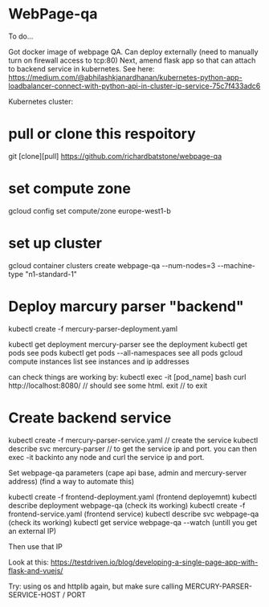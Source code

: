 # WebPage-qa

To do...

Got docker image of webpage QA. Can deploy externally (need to manually turn on firewall access to tcp:80)
Next, amend flask app so that can attach to backend service in kubernetes. See here: https://medium.com/@abhilashkjanardhanan/kubernetes-python-app-loadbalancer-connect-with-python-api-in-cluster-ip-service-75c7f433adc6

Kubernetes cluster:

# pull or clone this respoitory
git [clone][pull] https://github.com/richardbatstone/webpage-qa

# set compute zone
gcloud config set compute/zone europe-west1-b

# set up cluster
gcloud container clusters create webpage-qa --num-nodes=3 --machine-type "n1-standard-1"

# Deploy marcury parser "backend"
kubectl create -f mercury-parser-deployment.yaml

kubectl get deployment mercury-parser  see the deployment
kubectl get pods  see pods
kubectl get pods --all-namespaces  see all pods
gcloud compute instances list  see instances and ip addresses

can check things are working by:
kubectl exec -it [pod_name] bash
curl http://localhost:8080/ // should see some html.
exit // to exit

# Create backend service

kubectl create -f mercury-parser-service.yaml // create the service
kubectl describe svc mercury-parser // to get the service ip and port.
you can then exec -it backinto any node and curl the service ip and port.

Set webpage-qa parameters (cape api base, admin and mercury-server address) (find a way to automate this)

kubectl create -f frontend-deployment.yaml  (frontend deployemnt)
kubectl describe deployment webpage-qa (check its working)
kubectl create -f frontend-service.yaml  (frontend service)
kubectl describe svc webpage-qa (check its working)
kubectl get service webpage-qa --watch (untill you get an external IP)

Then use that IP

Look at this: https://testdriven.io/blog/developing-a-single-page-app-with-flask-and-vuejs/

Try: using os and httplib again, but make sure calling MERCURY-PARSER-SERVICE-HOST / PORT




